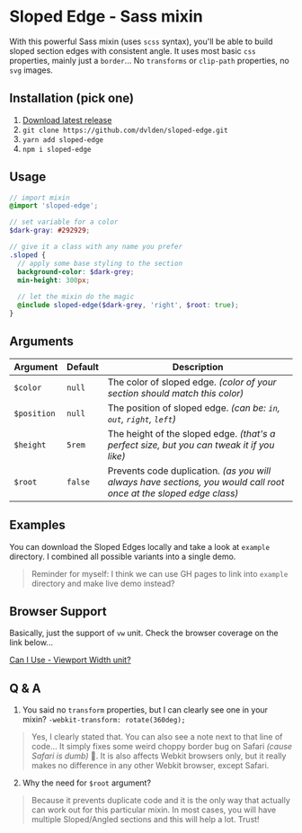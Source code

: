 # Sloped Edge - Sass mixin

With this powerful Sass mixin (uses `scss` syntax), you'll be able to build sloped section edges with consistent angle.
It uses most basic `css` properties, mainly just a `border`... No `transforms` or `clip-path` properties, no `svg` images.


## Installation (pick one)

1. [Download latest release](https://github.com/dvlden/sloped-edge/releases)
2. `git clone https://github.com/dvlden/sloped-edge.git`
3. `yarn add sloped-edge`
4. `npm i sloped-edge`


## Usage

```scss
// import mixin
@import 'sloped-edge';

// set variable for a color
$dark-gray: #292929;

// give it a class with any name you prefer
.sloped {
  // apply some base styling to the section
  background-color: $dark-grey;
  min-height: 300px;
  
  // let the mixin do the magic
  @include sloped-edge($dark-grey, 'right', $root: true);
}
```

## Arguments

| Argument    | Default | Description |
| ----------- | ------- | ----------- |
| `$color`    | `null`  | The color of sloped edge. _(color of your section should match this color)_ |
| `$position` | `null`  | The position of sloped edge. _(can be: `in`, `out`, `right`, `left`)_ |
| `$height`   | `5rem`  | The height of the sloped edge. _(that's a perfect size, but you can tweak it if you like)_ |
| `$root`     | `false` | Prevents code duplication. _(as you will always have sections, you would call root once at the sloped edge class)_ |


## Examples

You can download the Sloped Edges locally and take a look at `example` directory.
I combined all possible variants into a single demo.

> Reminder for myself: I think we can use GH pages to link into `example` directory and make live demo instead?


## Browser Support

Basically, just the support of `vw` unit. Check the browser coverage on the link below...

[Can I Use - Viewport Width unit?](https://caniuse.com/#search=vw)


## Q & A

1. You said no `transform` properties, but I can clearly see one in your mixin? `-webkit-transform: rotate(360deg);`

> Yes, I clearly stated that. You can also see a note next to that line of code... It simply fixes some weird choppy border bug on Safari _(cause Safari is dumb)_ :punch:. It is also affects Webkit browsers only, but it really makes no difference in any other Webkit browser, except Safari.

2. Why the need for `$root` argument? 

> Because it prevents duplicate code and it is the only way that actually can work out for this particular mixin. In most cases, you will have multiple Sloped/Angled sections and this will help a lot. Trust!
